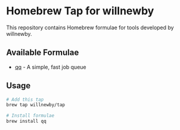 # Homebrew Tap for willnewby

This repository contains Homebrew formulae for tools developed by willnewby.

## Available Formulae
- [qq](https://github.com/willnewby/qq) - A simple, fast job queue

## Usage

```bash
# Add this tap
brew tap willnewby/tap

# Install formulae
brew install qq
```
